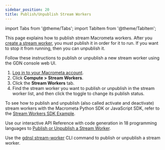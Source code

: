 ```yaml
---
sidebar_position: 20
title: Publish/Unpublish Stream Workers
---
```

import Tabs from '@theme/Tabs';
import TabItem from '@theme/TabItem';

This page explains how to publish stream Macrometa workers. After you [create a stream worker](create-stream-worker), you must publish it in order for it to run. If you want to stop it from running, then you can unpublish it.

<Tabs groupId="operating-systems">
<TabItem value="console" label="Web Console">

Follow these instructions to publish or unpublish a new stream worker using the GDN console web UI.

1. [Log in to your Macrometa account](https://auth.paas.macrometa.io/).
2. Click **Compute > Stream Workers**.
3. Click the **Stream Workers** tab.
4. Find the stream worker you want to publish or unpublish in the stream worker list, and then click the toggle to change its publish status.

</TabItem>
<TabItem value="sdk" label="SDK">

To see how to publish and unpublish (also called activate and deactivate) stream workers with the Macrometa Python SDK or JavaScript SDK, refer to the [Stream Workers SDK Example](../examples/stream-workers-sdk-example#step-4-activate-and-deactivate-stream-worker).

</TabItem>
<TabItem value="api" label="REST API">

Use our interactive API Reference with code generation in 18 programming languages to [Publish or Unpublish a Stream Worker](https://www.macrometa.com/docs/api#/operations/enableApplication).

</TabItem>
<TabItem value="cli" label="CLI">

Use the [gdnsl stream-worker](../../cli/stream-workers-cli) CLI command to publish or unpublish a stream worker.

</TabItem>
</Tabs>
